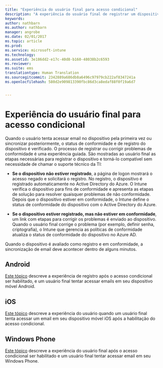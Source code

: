 ```yaml
---
title: "Experiência do usuário final para acesso condicional"
description: "A experiência do usuário final de registrar um dispositivo ou corrigir problemas de conformidade."
keywords: 
author: nathbarn
ms.author: nathbarn
manager: angrobe
ms.date: 02/01/2017
ms.topic: article
ms.prod: 
ms.service: microsoft-intune
ms.technology: 
ms.assetid: 3e186dd2-e17c-40d8-b160-48038b2c6593
ms.reviewer: 
ms.suite: ems
translationtype: Human Translation
ms.sourcegitcommit: 2342889a686db8a6496c97979cb222af8347241a
ms.openlocfilehash: 580d2e909813390fbc86d3ca8edaf88f0f19a6d7


---
```


# <a name="end-user-experience-of-conditional-access"></a>Experiência do usuário final para acesso condicional
Quando o usuário tenta acessar email no dispositivo pela primeira vez ou sincronizar posteriormente, o status de conformidade e de registro do dispositivo é verificado. O processo de registrar ou corrigir problemas de conformidade é uma experiência guiada. São mostradas ao usuário final as etapas necessárias para registrar o dispositivo e torná-lo compatível sem necessidade de chamar o suporte técnico da TI:

-   **Se o dispositivo não estiver registrado**, a página de logon mostrará o acesso negado e solicitará o registro. No registro, o dispositivo é registrado automaticamente no Active Directory do Azure. O Intune verifica o dispositivo para fins de conformidade e apresenta as etapas de solução para resolver quaisquer problemas de não conformidade. Depois que o dispositivo estiver em conformidade, o Intune define o status de conformidade do dispositivo com o Active Directory do Azure.

-   **Se o dispositivo estiver registrado, mas não estiver em conformidade**, um link com etapas para corrigir os problemas é enviado ao dispositivo. Quando o usuário final corrige o problema (por exemplo, definir senha, criptografia), o Intune que gerencia as políticas de conformidade atualiza o status de conformidade do dispositivo no Azure AD.

Quando o dispositivo é avaliado como registro e em conformidade, a sincronização de email deve acontecer dentro de alguns minutos.

## <a name="android"></a>Android

[Este tópico](end-user-experience-conditional-access-android.md) descreve a experiência de registro após o acesso condicional ser habilitado, e um usuário final tentar acessar emails em seu dispositivo móvel Android.

## <a name="ios"></a>iOS

[Este tópico](end-user-experience-conditional-access-ios.md) descreve a experiência do usuário quando um usuário final tenta acessar um email em seu dispositivo móvel iOS após a habilitação do acesso condicional.

## <a name="windows-phone"></a>Windows Phone

[Este tópico](end-user-experience-conditional-access-winphone.md) descreve a experiência do usuário final após o acesso condicional ser habilitado e um usuário final tentar acessar email em seu Windows Phone.



<!--HONumber=Jan17_HO1-->


